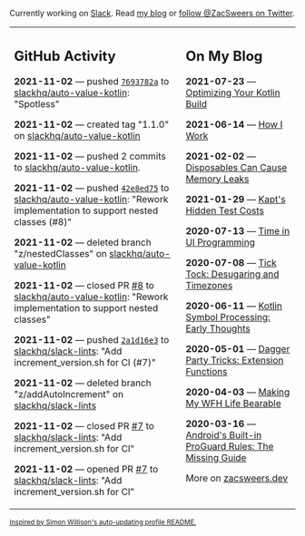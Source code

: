 Currently working on [Slack](https://slack.com/). Read [my blog](https://zacsweers.dev/) or [follow @ZacSweers on Twitter](https://twitter.com/ZacSweers).

<table><tr><td valign="top" width="60%">

## GitHub Activity
<!-- githubActivity starts -->
**2021-11-02** — pushed [`7693782a`](https://github.com/slackhq/auto-value-kotlin/commit/7693782af1d6fb11a7027f8f8309b5ae127343e6) to [slackhq/auto-value-kotlin](https://api.github.com/repos/slackhq/auto-value-kotlin): "Spotless"

**2021-11-02** — created tag "1.1.0" on [slackhq/auto-value-kotlin](https://api.github.com/repos/slackhq/auto-value-kotlin)

**2021-11-02** — pushed 2 commits to [slackhq/auto-value-kotlin](https://api.github.com/repos/slackhq/auto-value-kotlin).

**2021-11-02** — pushed [`42e8ed75`](https://github.com/slackhq/auto-value-kotlin/commit/42e8ed75af72e61ff449cdfbbf1d6bfd88c752c5) to [slackhq/auto-value-kotlin](https://api.github.com/repos/slackhq/auto-value-kotlin): "Rework implementation to support nested classes (#8)"

**2021-11-02** — deleted branch "z/nestedClasses" on [slackhq/auto-value-kotlin](https://api.github.com/repos/slackhq/auto-value-kotlin)

**2021-11-02** — closed PR [#8](https://api.github.com/repos/slackhq/auto-value-kotlin/pulls/8) to [slackhq/auto-value-kotlin](https://api.github.com/repos/slackhq/auto-value-kotlin): "Rework implementation to support nested classes"

**2021-11-02** — pushed [`2a1d16e3`](https://github.com/slackhq/slack-lints/commit/2a1d16e3c583f68571caded99b76385b378cfa74) to [slackhq/slack-lints](https://api.github.com/repos/slackhq/slack-lints): "Add increment_version.sh for CI (#7)"

**2021-11-02** — deleted branch "z/addAutoIncrement" on [slackhq/slack-lints](https://api.github.com/repos/slackhq/slack-lints)

**2021-11-02** — closed PR [#7](https://api.github.com/repos/slackhq/slack-lints/pulls/7) to [slackhq/slack-lints](https://api.github.com/repos/slackhq/slack-lints): "Add increment_version.sh for CI"

**2021-11-02** — opened PR [#7](https://api.github.com/repos/slackhq/slack-lints/pulls/7) to [slackhq/slack-lints](https://api.github.com/repos/slackhq/slack-lints): "Add increment_version.sh for CI"
<!-- githubActivity ends -->
</td><td valign="top" width="40%">

## On My Blog
<!-- blog starts -->
**2021-07-23** — [Optimizing Your Kotlin Build](https://www.zacsweers.dev/optimizing-your-kotlin-build/)

**2021-06-14** — [How I Work](https://www.zacsweers.dev/how-i-work/)

**2021-02-02** — [Disposables Can Cause Memory Leaks](https://www.zacsweers.dev/disposables-can-cause-memory-leaks/)

**2021-01-29** — [Kapt's Hidden Test Costs](https://www.zacsweers.dev/kapts-hidden-test-costs/)

**2020-07-13** — [Time in UI Programming](https://www.zacsweers.dev/time-in-ui/)

**2020-07-08** — [Tick Tock: Desugaring and Timezones](https://www.zacsweers.dev/ticktock-desugaring-timezones/)

**2020-06-11** — [Kotlin Symbol Processing: Early Thoughts](https://www.zacsweers.dev/kotlin-symbol-processor-early-thoughts/)

**2020-05-01** — [Dagger Party Tricks: Extension Functions](https://www.zacsweers.dev/dagger-party-tricks-extension-functions/)

**2020-04-03** — [Making My WFH Life Bearable](https://www.zacsweers.dev/making-wfh-life-bearable/)

**2020-03-16** — [Android's Built-in ProGuard Rules: The Missing Guide](https://www.zacsweers.dev/android-proguard-rules/)
<!-- blog ends -->
More on [zacsweers.dev](https://zacsweers.dev/)
</td></tr></table>

<sub><a href="https://simonwillison.net/2020/Jul/10/self-updating-profile-readme/">Inspired by Simon Willison's auto-updating profile README.</a></sub>